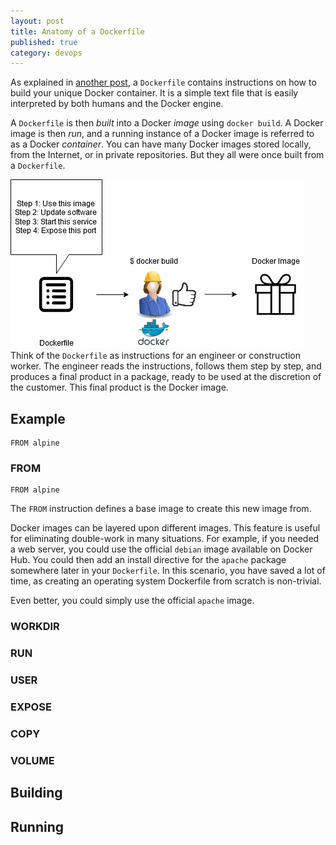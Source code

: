 ```yaml
---
layout: post
title: Anatomy of a Dockerfile
published: true
category: devops
---
```


As explained in [another post](https://mehlj.github.io/Docker/), a `Dockerfile` contains instructions on how to build your 
unique Docker container. It is a simple text file that is easily interpreted by both humans and the Docker engine. 

A `Dockerfile` is then _built_ into a Docker _image_ using `docker build`. A Docker image is then _run_, and a running instance of a Docker image is referred to as a Docker _container_. You can have many Docker images stored locally, from the Internet, or in private repositories. But they all were once built from a `Dockerfile`. 

![](/images/dockerfile_diag.png)
Think of the `Dockerfile` as instructions for an engineer or construction worker. The engineer reads the instructions, follows them step by step, and produces a final product in a package, ready to be used at the discretion of the customer. This final product is the Docker image.

## Example
```
FROM alpine
```

### FROM
```
FROM alpine
```
The `FROM` instruction defines a base image to create this new image from. 

Docker images can be layered upon different images. This feature is useful for eliminating double-work in many situations. For example, if you needed a web server, you could use the official `debian` image available on Docker Hub. You could then add an install directive for the `apache` package somewhere later in your `Dockerfile`. In this scenario, you have saved a lot of time, as creating an operating system Dockerfile from scratch is non-trivial. 

Even better, you could simply use the official `apache` image.

### WORKDIR
### RUN
### USER
### EXPOSE
### COPY
### VOLUME

## Building

## Running
